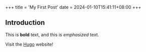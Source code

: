 +++
title = 'My First Post'
date = 2024-01-10T15:41:11+08:00
+++
## Introduction

This is **bold** text, and this is *emphasized* text.

Visit the [Hugo](https://gohugo.io) website!